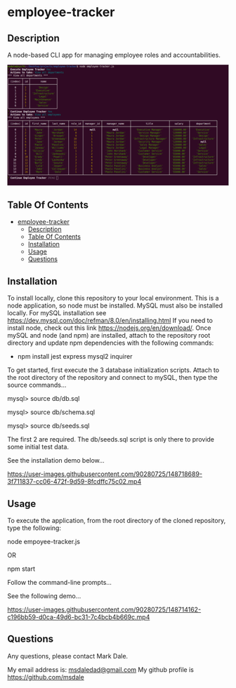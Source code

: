 # employee-tracker 

## Description

A node-based CLI app for managing employee roles and accountabilities.


![screenshot](./images/screen-sample.png)


## Table Of Contents

- [employee-tracker](#employee-tracker)
  - [Description](#description)
  - [Table Of Contents](#table-of-contents)
  - [Installation](#installation)
  - [Usage](#usage)
  - [Questions](#questions)

## Installation

To install locally, clone this repository to your local environment.  This is a node application, so node must be installed.  MySQL must also be installed locally.  For mySQL installation see https://dev.mysql.com/doc/refman/8.0/en/installing.html  If you need to install node, check out this link  https://nodejs.org/en/download/.  Once mySQL and node (and npm) are installed, attach to the repository root directory and update npm dependencies with the following commands:

* npm install jest express mysql2 inquirer

To get started, first execute the 3 database initialization scripts.  Attach to the root directory of the repository and connect to mySQL, then type the source commands...

mysql> source db/db.sql

mysql> source db/schema.sql

mysql> source db/seeds.sql

The first 2 are required.  The db/seeds.sql script is only there to provide some initial test data.

See the installation demo below...


https://user-images.githubusercontent.com/90280725/148718689-3f711837-cc06-472f-9d59-8fcdffc75c02.mp4




## Usage

To execute the application, from the root directory of the cloned repository, type the following:

node empoyee-tracker.js

OR

npm start

Follow the command-line prompts...

See the following demo...


https://user-images.githubusercontent.com/90280725/148714162-c196bb59-d0ca-49d6-bc31-7c4bcb4b669c.mp4



## Questions

Any questions, please contact Mark Dale.

My email address is: msdaledad@gmail.com
My github profile is https://github.com/msdale
